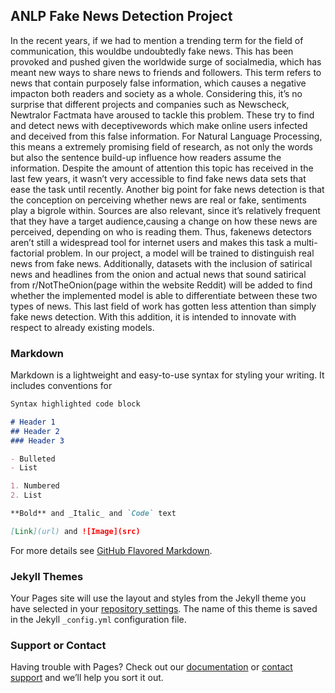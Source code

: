 ## ANLP Fake News Detection Project

In the recent years, if we had to mention a trending term for the field of communication, this wouldbe undoubtedly fake news. This has been provoked and pushed given the worldwide surge of socialmedia, which has meant new ways to share news to friends and followers. This term refers to news that contain purposely false information, which causes a negative impacton both readers and society as a whole. Considering this, it’s no surprise that different projects and companies such as Newscheck, Newtralor Factmata have aroused to tackle this problem.  These try to find and detect news with deceptivewords  which  make  online  users  infected  and  deceived  from  this  false  information.   For  Natural Language Processing, this means a extremely promising field of research, as not only the words but also the sentence build-up influence how readers assume the information. Despite the amount of attention this topic has received in the last few years, it wasn’t very accessible to  find  fake  news  data  sets  that  ease  the  task  until  recently.   Another  big  point  for  fake  news detection is that the conception on perceiving whether news are real or fake, sentiments play a bigrole within.  Sources are also relevant, since it’s relatively frequent that they have a target audience,causing a change on how these news are perceived, depending on who is reading them.  Thus, fakenews detectors aren’t still a widespread tool for internet users and makes this task a multi-factorial problem. In our project, a model will be trained to distinguish real news from fake news.  Additionally, datasets with the inclusion of satirical news and headlines from the onion and actual news that sound satirical from r/NotTheOnion(page within the website Reddit) will be added to find whether the implemented model is able to differentiate between these two types of news. This last field of work has gotten less attention than simply fake news detection.  With this addition, it is intended to innovate with respect to already existing models.

### Markdown

Markdown is a lightweight and easy-to-use syntax for styling your writing. It includes conventions for

```markdown
Syntax highlighted code block

# Header 1
## Header 2
### Header 3

- Bulleted
- List

1. Numbered
2. List

**Bold** and _Italic_ and `Code` text

[Link](url) and ![Image](src)
```

For more details see [GitHub Flavored Markdown](https://guides.github.com/features/mastering-markdown/).

### Jekyll Themes

Your Pages site will use the layout and styles from the Jekyll theme you have selected in your [repository settings](https://github.com/alimevren/anlp-fakenewsdetection/settings). The name of this theme is saved in the Jekyll `_config.yml` configuration file.

### Support or Contact

Having trouble with Pages? Check out our [documentation](https://docs.github.com/categories/github-pages-basics/) or [contact support](https://support.github.com/contact) and we’ll help you sort it out.
